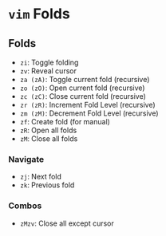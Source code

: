 # `vim` Folds

## Folds

- `zi`: Toggle folding
- `zv`: Reveal cursor
- `za (zA)`: Toggle current fold (recursive)
- `zo (zO)`: Open current fold (recursive)
- `zc (zC)`: Close current fold (recursive)
- `zr (zR)`: Increment Fold Level (recursive)
- `zm (zM)`: Decrement Fold Level (recursive)
- `zf`: Create fold (for manual)
- `zR`: Open all folds
- `zM`: Close all folds

### Navigate

- `zj`: Next fold
- `zk`: Previous fold

### Combos

- `zMzv`: Close all except cursor
